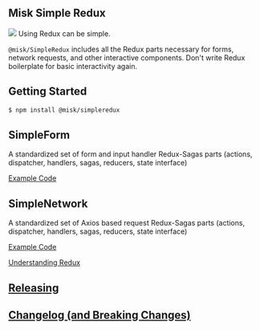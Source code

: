 ## Misk Simple Redux

![](https://raw.githubusercontent.com/cashapp/misk/master/misk.png)
Using Redux can be simple.

`@misk/SimpleRedux` includes all the Redux parts necessary for forms, network requests, and other interactive components. Don't write Redux boilerplate for basic interactivity again.

## Getting Started

```bash
$ npm install @misk/simpleredux
```

## SimpleForm

A standardized set of form and input handler Redux-Sagas parts (actions, dispatcher, handlers, sagas, reducers, state interface)

[Example Code](https://github.com/cashapp/misk-web/blob/master/examples/tabs/palette-exemplar/src/containers/SampleFormContainer.tsx)

## SimpleNetwork

A standardized set of Axios based request Redux-Sagas parts (actions, dispatcher, handlers, sagas, reducers, state interface)

[Example Code](https://github.com/cashapp/misk-web/blob/master/examples/tabs/palette-exemplar/src/containers/SampleNetworkContainer.tsx)

[Understanding Redux](https://github.com/cashapp/misk-web/blob/master/packages/%40misk/simpleredux/REDUX.md)

## [Releasing](https://github.com/cashapp/misk-web/blob/master/RELEASING.md)

## [Changelog (and Breaking Changes)](https://github.com/cashapp/misk-web/blob/master/CHANGELOG.md)
